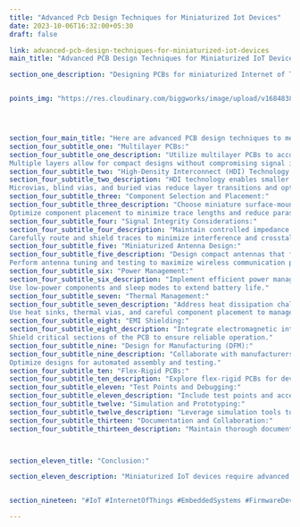 ```yaml
---
title: "Advanced Pcb Design Techniques for Miniaturized Iot Devices"
date: 2023-10-06T16:32:00+05:30
draft: false

link: advanced-pcb-design-techniques-for-miniaturized-iot-devices
main_title: "Advanced PCB Design Techniques for Miniaturized IoT Devices"

section_one_description: "Designing PCBs for miniaturized Internet of Things (IoT) devices presents unique challenges. These devices demand compact, efficient, and reliable PCB layouts to function optimally."


points_img: "https://res.cloudinary.com/biggworks/image/upload/v1684838348/Group_11544_lwrsg0.png"




section_four_main_title: "Here are advanced PCB design techniques to meet the specific needs of miniaturized IoT hardware."
section_four_subtitle_one: "Multilayer PCBs:"
section_four_subtitle_one_description: "Utilize multilayer PCBs to accommodate complex routing while minimizing board size.
Multiple layers allow for compact designs without compromising signal integrity."
section_four_subtitle_two: "High-Density Interconnect (HDI) Technology:"
section_four_subtitle_two_description: "HDI technology enables smaller via sizes and denser component placement.
Microvias, blind vias, and buried vias reduce layer transitions and optimize signal paths."
section_four_subtitle_three: "Component Selection and Placement:"
section_four_subtitle_three_description: "Choose miniature surface-mount components to reduce board footprint.
Optimize component placement to minimize trace lengths and reduce parasitic capacitance."
section_four_subtitle_four: "Signal Integrity Considerations:"
section_four_subtitle_four_description: "Maintain controlled impedance traces for high-speed signals.
Carefully route and shield traces to minimize interference and crosstalk."
section_four_subtitle_five: "Miniaturized Antenna Design:"
section_four_subtitle_five_description: "Design compact antennas that fit within the device's form factor.
Perform antenna tuning and testing to maximize wireless communication performance."
section_four_subtitle_six: "Power Management:"
section_four_subtitle_six_description: "Implement efficient power management circuits to minimize power consumption.
Use low-power components and sleep modes to extend battery life."
section_four_subtitle_seven: "Thermal Management:"
section_four_subtitle_seven_description: "Address heat dissipation challenges in miniaturized designs.
Use heat sinks, thermal vias, and careful component placement to manage temperature."
section_four_subtitle_eight: "EMI Shielding:"
section_four_subtitle_eight_description: "Integrate electromagnetic interference (EMI) shielding to prevent interference with sensitive components.
Shield critical sections of the PCB to ensure reliable operation."
section_four_subtitle_nine: "Design for Manufacturing (DFM):"
section_four_subtitle_nine_description: "Collaborate with manufacturers early in the design process to address manufacturability concerns.
Optimize designs for automated assembly and testing."
section_four_subtitle_ten: "Flex-Rigid PCBs:"
section_four_subtitle_ten_description: "Explore flex-rigid PCBs for devices with unique form factors or space constraints. Flex-rigid PCBs provide flexibility and enable 3D layouts."
section_four_subtitle_eleven: "Test Points and Debugging:"
section_four_subtitle_eleven_description: "Include test points and access pads for easy debugging and troubleshooting. Facilitate efficient testing during production and maintenance."
section_four_subtitle_twelve: "Simulation and Prototyping:"
section_four_subtitle_twelve_description: "Leverage simulation tools to analyze signal integrity, thermal performance, and other critical aspects. Prototype PCBs to validate design choices and optimize performance."
section_four_subtitle_thirteen: "Documentation and Collaboration:"
section_four_subtitle_thirteen_description: "Maintain thorough documentation of the PCB design, including schematics, layouts, and component libraries. Collaborate closely with mechanical engineers, firmware developers, and other stakeholders to ensure seamless integration."



section_eleven_title: "Conclusion:"

section_eleven_description: "Miniaturized IoT devices require advanced PCB design techniques to meet the demands of compact form factors, energy efficiency, and reliable performance. By embracing multilayer designs, HDI technology, careful component selection, and other advanced practices, designers can create PCB layouts that not only fit within tight spaces but also excel in functionality and reliability. These techniques are essential for the success of miniaturized IoT hardware in today's connected world."


section_nineteen: "#IoT #InternetOfThings #EmbeddedSystems #FirmwareDevelopment #IoTDevelopment #IoTTechnology #EmbeddedProgramming #IoTInnovation #ConnectedDevices #EmbeddedDesign #HardwareDesign #IoTProjects #EmbeddedSolutions #IoTIndustry #FirmwareEngineering #IoTDesign #WirelessCommunication #EmbeddedSoftware #IoTApplications #IoTSecurity"

---
```


